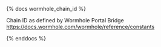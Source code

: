 {% docs wormhole_chain_id %}

Chain ID as defined by Wormhole Portal Bridge https://docs.wormhole.com/wormhole/reference/constants

{% enddocs %}

